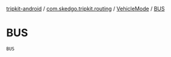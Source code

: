 [tripkit-android](../../index.md) / [com.skedgo.tripkit.routing](../index.md) / [VehicleMode](index.md) / [BUS](./-b-u-s.md)

# BUS

`BUS`